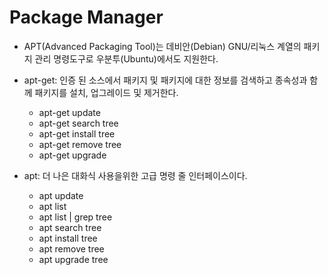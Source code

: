 # Package Manager

- APT(Advanced Packaging Tool)는 데비안(Debian) GNU/리눅스 계열의 패키지 관리 명령도구로 우분투(Ubuntu)에서도 지원한다.
- apt-get: 인증 된 소스에서 패키지 및 패키지에 대한 정보를 검색하고 종속성과 함께 패키지를 설치, 업그레이드 및 제거한다.
  - apt-get update
  - apt-get search tree
  - apt-get install tree
  - apt-get remove tree
  - apt-get upgrade

- apt: 더 나은 대화식 사용을위한 고급 명령 줄 인터페이스이다.
  - apt update
  - apt list
  - apt list | grep tree
  - apt search tree
  - apt install tree
  - apt remove tree
  - apt upgrade tree